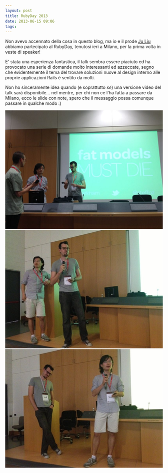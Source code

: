 ```yaml
---
layout: post
title: RubyDay 2013
date: 2013-06-15 09:06
tags:
---
```


Non avevo accennato della cosa in questo blog, ma io e il prode [Ju
Liu](http://t.co/QEsKuWKhpD) abbiamo partecipato al RubyDay, tenutosi ieri a
Milano, per la prima volta in veste di speaker!

E' stata una esperienza fantastica, il talk sembra essere piaciuto ed ha
provocato una serie di domande molto interessanti ed azzeccate, segno che
evidentemente il tema del trovare soluzioni nuove al design interno alle proprie
applicazioni Rails è sentito da molti.

Non ho sinceramente idea quando (e soprattutto *se*) una versione video del
talk sarà disponibile... nel mentre, per chi non ce l'ha fatta a passare da
Milano, ecco le slide con note, spero che il messaggio possa comunque passare
in qualche modo :)

![Rubyday 2013 — Fat models, skinny controller talk](/data/rubyday-2013/1.jpg)
![Rubyday 2013 — Fat models, skinny controller talk](/data/rubyday-2013/2.jpg)
![Rubyday 2013 — Fat models, skinny controller talk](/data/rubyday-2013/3.jpg)

<script async="async" class="speakerdeck-embed" data-id="12634790b7c201301af332815dcd90ab" data-ratio="1.10822510822511" src="//speakerdeck.com/assets/embed.js"></script>

